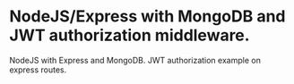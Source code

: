 # NodeJS/Express with MongoDB and JWT authorization middleware.

NodeJS with Express and MongoDB. JWT authorization example on express routes.
